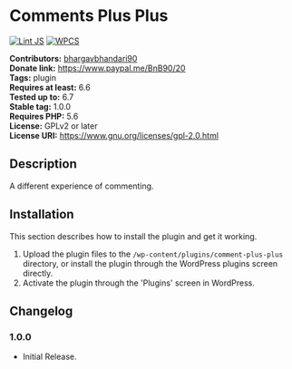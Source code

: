 # Comments Plus Plus #
[![Lint JS](https://github.com/BhargavBhandari90/comments-plus-plus/actions/workflows/lint-js.yml/badge.svg)](https://github.com/BhargavBhandari90/comments-plus-plus/actions/workflows/lint-js.yml)
[![WPCS](https://github.com/BhargavBhandari90/comments-plus-plus/actions/workflows/wpcs.yml/badge.svg)](https://github.com/BhargavBhandari90/comments-plus-plus/actions/workflows/wpcs.yml)

**Contributors:** [bhargavbhandari90](https://profiles.wordpress.org/bhargavbhandari90/)  
**Donate link:** https://www.paypal.me/BnB90/20  
**Tags:** plugin  
**Requires at least:** 6.6  
**Tested up to:** 6.7  
**Stable tag:** 1.0.0  
**Requires PHP:** 5.6  
**License:** GPLv2 or later  
**License URI:** https://www.gnu.org/licenses/gpl-2.0.html  

## Description ##

A different experience of commenting.

## Installation ##

This section describes how to install the plugin and get it working.

1. Upload the plugin files to the `/wp-content/plugins/comment-plus-plus` directory, or install the plugin through the WordPress plugins screen directly.
2. Activate the plugin through the 'Plugins' screen in WordPress.

## Changelog ##

### 1.0.0 ###
* Initial Release.
